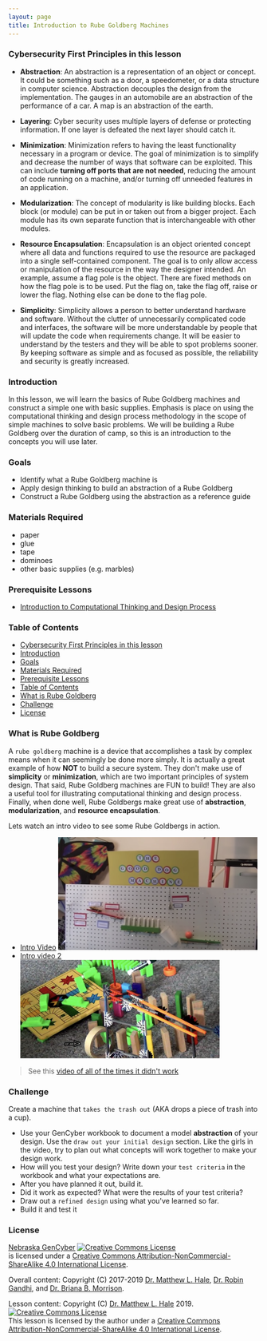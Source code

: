 ```yaml
---
layout: page
title: Introduction to Rube Goldberg Machines
---
```

### Cybersecurity First Principles in this lesson
* __Abstraction__: An abstraction is a representation of an object or concept. It could be something such as a door, a speedometer, or a data structure in computer science. Abstraction decouples the design from the implementation. The gauges in an automobile are an abstraction of the performance of a car. A map is an abstraction of the earth.

* __Layering__: Cyber security uses multiple layers of defense or protecting information. If one layer is defeated the next layer should catch it.

* __Minimization__: Minimization refers to having the least functionality necessary in a program or device. The goal of minimization is to simplify and decrease the number of ways that software can be exploited. This can include **turning off ports that are not needed**, reducing the amount of code running on a machine, and/or turning off unneeded features in an application.

* __Modularization__: The concept of modularity is like building blocks. Each block (or module) can be put in or taken out from a bigger project. Each module has its own separate function that is interchangeable with other modules.

* __Resource Encapsulation__: Encapsulation is an object oriented concept where all data and functions required to use the resource are packaged into a single self-contained component. The goal is to only allow access or manipulation of the resource in the way the designer intended. An example, assume a flag pole is the object. There are fixed methods on how the flag pole is to be used. Put the flag on, take the flag off, raise or lower the flag. Nothing else can be done to the flag pole.

* __Simplicity__: Simplicity allows a person to better understand hardware and software. Without the clutter of unnecessarily complicated code and interfaces, the software will be more understandable by people that will update the code when requirements change. It will be easier to understand by the testers and they will be able to spot problems sooner. By keeping software as simple and as focused as possible, the reliability and security is greatly increased.

### Introduction
In this lesson, we will learn the basics of Rube Goldberg machines and construct a simple one with basic supplies. Emphasis is place on using the computational thinking and design process methodology in the scope of simple machines to solve basic problems. We will be building a Rube Goldberg over the duration of camp, so this is an introduction to the concepts you will use later.

### Goals
* Identify what a Rube Goldberg machine is 
* Apply design thinking to build an abstraction of a Rube Goldberg
* Construct a Rube Goldberg using the abstraction as a reference guide

### Materials Required
* paper
* glue 
* tape
* dominoes 
* other basic supplies (e.g. marbles)


### Prerequisite Lessons
* [Introduction to Computational Thinking and Design Process](../introduction_to_computational_thinking_and_design_process/README.md)

### Table of Contents
<!-- TOC -->

- [Cybersecurity First Principles in this lesson](#cybersecurity-first-principles-in-this-lesson)
- [Introduction](#introduction)
- [Goals](#goals)
- [Materials Required](#materials-required)
- [Prerequisite Lessons](#prerequisite-lessons)
- [Table of Contents](#table-of-contents)
- [What is Rube Goldberg](#what-is-rube-goldberg)
- [Challenge](#challenge)
- [License](#license)

<!-- /TOC -->
### What is Rube Goldberg 
A `rube goldberg` machine is a device that accomplishes a task by complex means when it can seemingly be done more simply. It is actually a great example of how **NOT** to build a secure system. They don't make use of __simplicity__ or __minimization__, which are two important principles of system design. That said, Rube Goldberg machines are FUN to build! They are also a useful tool for illustrating computational thinking and design process. Finally, when done well, Rube Goldbergs make great use of __abstraction__, __modularization__, and __resource encapsulation__.

Lets watch an intro video to see some Rube Goldbergs in action.
* [Intro Video](https://www.youtube.com/watch?v=3rjLPX-LcB8)
[![video 1 thumbnail](assets/README-3148d713.png)](https://www.youtube.com/watch?v=3rjLPX-LcB8)
* [Intro video 2](https://youtu.be/xHrYypDKXTc)
[![video 2 thumbnail](assets/README-ad3d089b.png)](https://youtu.be/xHrYypDKXTc)

> See this [video of all of the times it didn't work](https://www.youtube.com/watch?v=7bMbgW32wfA)
### Challenge
Create a machine that `takes the trash out` (AKA drops a piece of trash into a cup). 

* Use your GenCyber workbook to document a model __abstraction__ of your design. Use the `draw out your initial design` section. Like the girls in the video, try to plan out what concepts will work together to make your design work. 
* How will you test your design? Write down your `test criteria` in the workbook and what your expectations are.
* After you have planned it out, build it. 
* Did it work as expected? What were the results of your test criteria?
* Draw out a `refined design` using what you've learned so far. 
* Build it and test it

### License
[Nebraska GenCyber](https://www.nebraskagencyber.com) <a rel="license" href="http://creativecommons.org/licenses/by-nc-sa/4.0/"><img alt="Creative Commons License" style="border-width:0" src="https://i.creativecommons.org/l/by-nc-sa/4.0/88x31.png" /></a><br /> is licensed under a <a rel="license" href="http://creativecommons.org/licenses/by-nc-sa/4.0/">Creative Commons Attribution-NonCommercial-ShareAlike 4.0 International License</a>.

Overall content: Copyright (C) 2017-2019  [Dr. Matthew L. Hale](http://faculty.ist.unomaha.edu/mhale/), [Dr. Robin Gandhi](http://faculty.ist.unomaha.edu/rgandhi/), and [Dr. Briana B. Morrison](http://www.brianamorrison.net).

Lesson content: Copyright (C) [Dr. Matthew L. Hale](http://faculty.ist.unomaha.edu/mhale/) 2019.  
<a rel="license" href="http://creativecommons.org/licenses/by-nc-sa/4.0/"><img alt="Creative Commons License" style="border-width:0" src="https://i.creativecommons.org/l/by-nc-sa/4.0/88x31.png" /></a><br /><span xmlns:dct="http://purl.org/dc/terms/" property="dct:title">This lesson</span> is licensed by the author under a <a rel="license" href="http://creativecommons.org/licenses/by-nc-sa/4.0/">Creative Commons Attribution-NonCommercial-ShareAlike 4.0 International License</a>.
